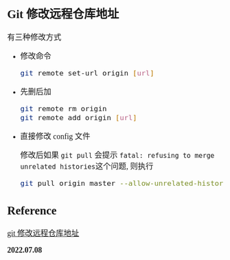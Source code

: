 <font size=4 face='楷体'>

## Git 修改远程仓库地址

有三种修改方式

- 修改命令

  ```bash
  git remote set-url origin [url]
  ```

- 先删后加

  ```bash
  git remote rm origin
  git remote add origin [url]
  ```

- 直接修改 config 文件

  修改后如果 `git pull` 会提示 `fatal: refusing to merge unrelated histories`这个问题, 则执行

  ```bash
  git pull origin master --allow-unrelated-histories
  ```

## Reference

[git 修改远程仓库地址](https://segmentfault.com/a/1190000019795998)

**2022.07.08**
